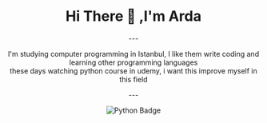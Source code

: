 <div align="center">
  <h1>Hi There 👋 ,I'm Arda</h1>
---
    <div>
      <!--My life comment-->
      <p>
        I'm studying computer programming in Istanbul, I like them write coding and learning other programming languages<br>these days watching python course in udemy, i want this improve myself in this field
      </p>
---
      <!--Tech Badges-->
      <p class="badges" style="border-radius:5px">
        <img src="https://img.shields.io/badge/python-3670A0?style=for-the-badge&logo=python&logoColor=ffdd54" alt="Python Badge">
      </p>
    </div>
</div>
